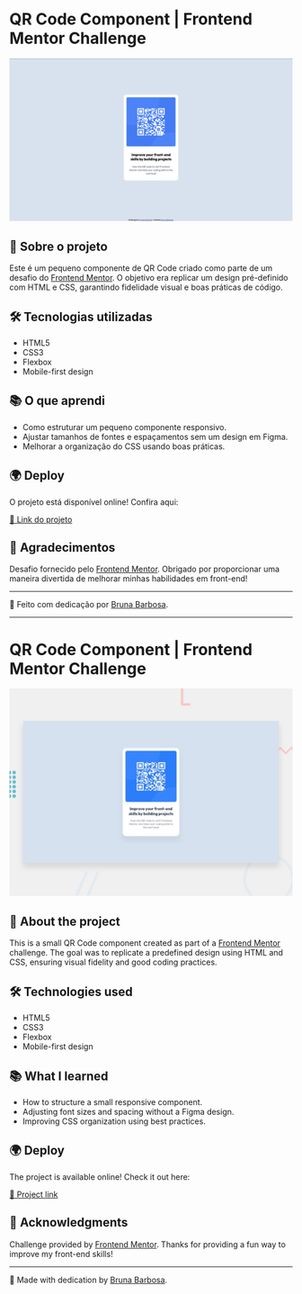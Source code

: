 # QR Code Component | Frontend Mentor Challenge

![Project Preview](./result.png)

## 🚀 Sobre o projeto

Este é um pequeno componente de QR Code criado como parte de um desafio do [Frontend Mentor](https://www.frontendmentor.io). O objetivo era replicar um design pré-definido com HTML e CSS, garantindo fidelidade visual e boas práticas de código.

## 🛠️ Tecnologias utilizadas

- HTML5
- CSS3
- Flexbox
- Mobile-first design

## 📚 O que aprendi

- Como estruturar um pequeno componente responsivo.
- Ajustar tamanhos de fontes e espaçamentos sem um design em Figma.
- Melhorar a organização do CSS usando boas práticas.

## 🌍 Deploy

O projeto está disponível online! Confira aqui:

[🔗 Link do projeto](https://qr--code-component.vercel.app)

## 💙 Agradecimentos

Desafio fornecido pelo [Frontend Mentor](https://www.frontendmentor.io). Obrigado por proporcionar uma maneira divertida de melhorar minhas habilidades em front-end!

---

🚀 Feito com dedicação por [Bruna Barbosa](https://github.com/brunadbarbosa).

---

# QR Code Component | Frontend Mentor Challenge

![Project Preview](./preview.jpg)

## 🚀 About the project

This is a small QR Code component created as part of a [Frontend Mentor](https://www.frontendmentor.io) challenge. The goal was to replicate a predefined design using HTML and CSS, ensuring visual fidelity and good coding practices.

## 🛠️ Technologies used

- HTML5
- CSS3
- Flexbox
- Mobile-first design

## 📚 What I learned

- How to structure a small responsive component.
- Adjusting font sizes and spacing without a Figma design.
- Improving CSS organization using best practices.

## 🌍 Deploy

The project is available online! Check it out here:

[🔗 Project link](https://qr--code-component.vercel.app)

## 💙 Acknowledgments

Challenge provided by [Frontend Mentor](https://www.frontendmentor.io). Thanks for providing a fun way to improve my front-end skills!

---

🚀 Made with dedication by [Bruna Barbosa](https://github.com/brunadbarbosa).
